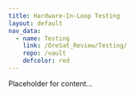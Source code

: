 ```yaml
---
title: Hardware-In-Loop Testing
layout: default
nav_data:
  - name: Testing
    link: /OreSat_Review/Testing/
    repo: /vault
    defcolor: red
---
```



Placeholder for content...
